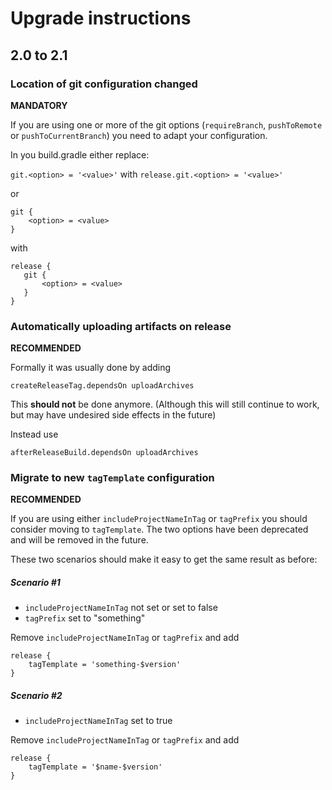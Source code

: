# Upgrade instructions

## 2.0 to 2.1

### Location of git configuration changed

**MANDATORY**

If you are using one or more of the git options (```requireBranch```, ```pushToRemote``` or ```pushToCurrentBranch```) you need to adapt your configuration.

In you build.gradle either replace:

```git.<option> = '<value>'``` with ```release.git.<option> = '<value>'```

or

```
git {
    <option> = <value>
}
```

with

```
release {
   git {
       <option> = <value>
   }
}
```

### Automatically uploading artifacts on release

**RECOMMENDED**

Formally it was usually done by adding

```
createReleaseTag.dependsOn uploadArchives
```

This **should not** be done anymore. (Although this will still continue to work, but may have undesired side effects in the future)

Instead use

```
afterReleaseBuild.dependsOn uploadArchives
```

### Migrate to new ``tagTemplate`` configuration

**RECOMMENDED**

If you are using either ``includeProjectNameInTag`` or ``tagPrefix`` you should consider moving to ``tagTemplate``. The two options have been deprecated and will be removed in the future.

These two scenarios should make it easy to get the same result as before:

##### Scenario #1

* ``includeProjectNameInTag`` not set or set to false
* ``tagPrefix`` set to "something"

Remove ``includeProjectNameInTag`` or ``tagPrefix`` and add
```
release {
    tagTemplate = 'something-$version'
}
```

##### Scenario #2

* ``includeProjectNameInTag`` set to true

Remove ``includeProjectNameInTag`` or ``tagPrefix`` and add

```
release {
    tagTemplate = '$name-$version'
}
```
